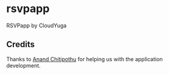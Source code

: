 # rsvpapp
RSVPapp by CloudYuga

## Credits
Thanks to [Anand Chitipothu](https://twitter.com/anandology) for helping us with the application development. 
